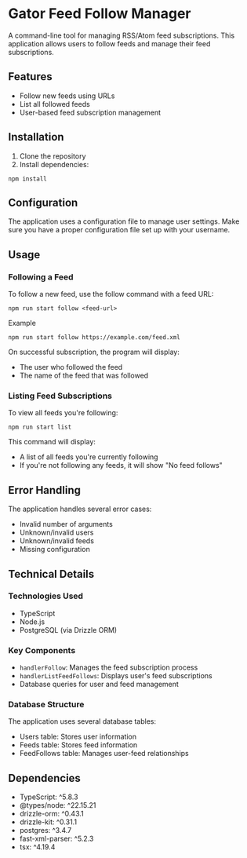 ﻿# Gator Feed Follow Manager

A command-line tool for managing RSS/Atom feed subscriptions. This application allows users to follow feeds and manage their feed subscriptions.

## Features

- Follow new feeds using URLs
- List all followed feeds
- User-based feed subscription management

## Installation

1. Clone the repository
2. Install dependencies:
```
npm install
```
## Configuration

The application uses a configuration file to manage user settings. Make sure you have a proper configuration file set up with your username.

## Usage

### Following a Feed

To follow a new feed, use the follow command with a feed URL:
```
npm run start follow <feed-url>
```
Example
```aiignore
npm run start follow https://example.com/feed.xml
```
On successful subscription, the program will display:
- The user who followed the feed
- The name of the feed that was followed

### Listing Feed Subscriptions

To view all feeds you're following:
```aiignore
npm run start list
```
This command will display:
- A list of all feeds you're currently following
- If you're not following any feeds, it will show "No feed follows"

## Error Handling

The application handles several error cases:
- Invalid number of arguments
- Unknown/invalid users
- Unknown/invalid feeds
- Missing configuration

## Technical Details

### Technologies Used

- TypeScript
- Node.js
- PostgreSQL (via Drizzle ORM)

### Key Components

- `handlerFollow`: Manages the feed subscription process
- `handlerListFeedFollows`: Displays user's feed subscriptions
- Database queries for user and feed management

### Database Structure

The application uses several database tables:
- Users table: Stores user information
- Feeds table: Stores feed information
- FeedFollows table: Manages user-feed relationships

## Dependencies

- TypeScript: ^5.8.3
- @types/node: ^22.15.21
- drizzle-orm: ^0.43.1
- drizzle-kit: ^0.31.1
- postgres: ^3.4.7
- fast-xml-parser: ^5.2.3
- tsx: ^4.19.4
